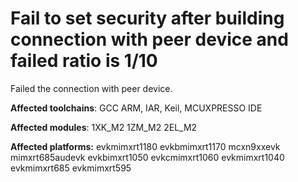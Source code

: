 # Fail to set security after building connection with peer device and failed ratio is 1/10

Failed the connection with peer device.

**Affected toolchains**: GCC ARM, IAR, Keil, MCUXPRESSO IDE

**Affected modules**: 1XK_M2 1ZM_M2 2EL_M2

**Affected platforms:** evkmimxrt1180 evkbmimxrt1170 mcxn9xxevk mimxrt685audevk evkbimxrt1050 evkcmimxrt1060 evkmimxrt1040 evkmimxrt685 evkmimxrt595

